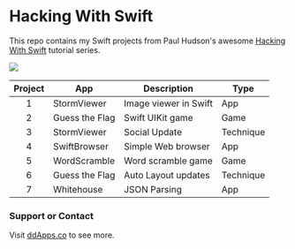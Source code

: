 # Hacking With Swift
This repo contains my Swift projects from Paul Hudson's awesome [Hacking With Swift](http://www.hackingwithswift.com/) tutorial series.

![](https://raw.githubusercontent.com/duliodenis/HackingWithSwift/master/art/HackingWithSwift.png)

| Project        | App           | Description  | Type |
| :-------------: |-------------| -----| ----|
| 1      | StormViewer | Image viewer in Swift | App |
| 2 | Guess the Flag | Swift UIKit game | Game |
| 3 | StormViewer | Social Update | Technique |
| 4 | SwiftBrowser | Simple Web browser | App |
| 5 | WordScramble | Word scramble game | Game |
| 6 | Guess the Flag | Auto Layout updates| Technique |
| 7 | Whitehouse | JSON Parsing | App |

### Support or Contact
Visit [ddApps.co](http://ddapps.co) to see more.
